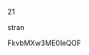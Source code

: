 21
































































stran
































FkvbMXw3ME0IeQOF
